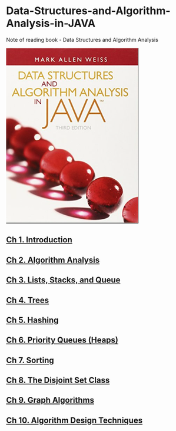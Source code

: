 # Data-Structures-and-Algorithm-Analysis-in-JAVA
Note of reading book - Data Structures and Algorithm Analysis

![](./Screen%20Shot%202023-07-10%20at%2010.32.48%20AM.png)

## [Ch 1. Introduction](./ch1/ch1.md)

## [Ch 2. Algorithm Analysis](./ch2/ch2.md)

## [Ch 3. Lists, Stacks, and Queue](./ch3/ch3.md)

## [Ch 4. Trees](./ch4/ch4.md)

## [Ch 5. Hashing](./ch5/ch5.md)

## [Ch 6. Priority Queues (Heaps)](./ch6/ch6.md)

## [Ch 7. Sorting](./ch7/ch7.md)

## [Ch 8. The Disjoint Set Class](./ch8/ch8.md)

## [Ch 9. Graph Algorithms](./ch9/ch9.md)

## [Ch 10. Algorithm Design Techniques](./ch10/ch10.md)